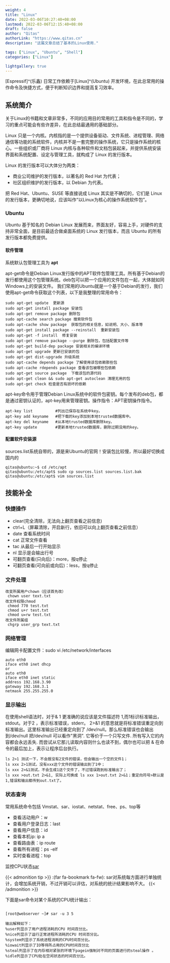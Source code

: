 ```yaml
---
weight: 4
title: "Linux"
date: 2022-03-06T10:27:40+08:00
lastmod: 2022-03-06T12:15:40+08:00
draft: false
author: "Qitas"
authorLink: "https://www.qitas.cn"
description: "这篇文章总结了基本的Linux使用."

tags: ["Linux", "Ubuntu", "Shell"]
categories: ["Linux"]

lightgallery: true
---
```


[Espressif]^(乐鑫) 日常工作依赖于[Linux]^(Ubuntu) 开发环境，在此总常用的操作命令及快捷方式，便于判断知识边界和提高复习效率。

## 系统简介

关于Linux的书籍和文章非常多，不同的应用目的常用的工具和指令是不同的，学习的重点可能会有些许差异，在此总结最通用的基础部分。

Linux 只是一个内核。内核指的是一个提供设备驱动、文件系统、进程管理、网络通信等功能的系统软件，内核并不是一套完整的操作系统，它只是操作系统的核心。一些组织或厂商将 Linux 内核与各种软件和文档包装起来，并提供系统安装界面和系统配置、设定与管理工具，就构成了 Linux 的发行版本。

Linux 的发行版本可以大体分为两类：

* 商业公司维护的发行版本，以著名的 Red Hat 为代表；
* 社区组织维护的发行版本，以 Debian 为代表。

把 Red Hat、Ubuntu、SUSE 等直接说成 Linux 其实是不确切的，它们是 Linux 的发行版本，更确切地说，应该叫作“以Linux为核心的操作系统软件包”。

### Ubuntu

Ubuntu 基于知名的 Debian Linux 发展而来，界面友好，容易上手，对硬件的支持非常全面，是目前最适合做桌面系统的 Linux 发行版本，而且 Ubuntu 的所有发行版本都免费提供。

#### 软件管理

系统默认包管理工具为 **apt**

apt-get命令是Debian Linux发行版中的APT软件包管理工具。所有基于Debian的发行都使用这个包管理系统。deb包可以把一个应用的文件包在一起，大体就如同Windows上的安装文件。
我们常用的Ubuntu就是一个基于Debian的发行，我们使用apt-get命令获取这个列表，以下是我整理的常用命令：

```apt-get
sudo apt-get update  更新源
sudo apt-get install package 安装包
sudo apt-get remove package 删除包
sudo apt-cache search package 搜索软件包
sudo apt-cache show package  获取包的相关信息，如说明、大小、版本等
sudo apt-get install package --reinstall  重新安装包
sudo apt-get -f install  修复安装
sudo apt-get remove package --purge 删除包，包括配置文件等
sudo apt-get build-dep package 安装相关的编译环境
sudo apt-get upgrade 更新已安装的包
sudo apt-get dist-upgrade 升级系统
sudo apt-cache depends package 了解使用该包依赖那些包
sudo apt-cache rdepends package 查看该包被哪些包依赖
sudo apt-get source package  下载该包的源代码
sudo apt-get clean && sudo apt-get autoclean 清理无用的包
sudo apt-get check 检查是否有损坏的依赖

```

apt-key命令用于管理Debian Linux系统中的软件包密钥。每个发布的deb包，都是通过密钥认证的，apt-key用来管理密钥。操作指令：APT密钥操作指令。

```apt-get
apt-key list          #列出已保存在系统中key。
apt-key add keyname   #把下载的key添加到本地trusted数据库中。
apt-key del keyname   #从本地trusted数据库删除key。
apt-key update        #更新本地trusted数据库，删除过期没用的key。

```


#### 配置软件安装源

sources.list系统自带的，源是来Ubuntu的官网！安装包比较慢，所以最好切换成国内的

```sources.list
qitas@ubuntu:~$ cd /etc/apt
qitas@ubuntu:/etc/apt$ sudo cp sources.list sources.list.bak
qitas@ubuntu:/etc/apt$ vim sources.list
```




## 技能补全


### 快捷操作


* clear(完全清除，无法向上翻页查看之前信息)
* ctrl+L（屏幕清除，开启新行，依旧可以向上翻页查看之前信息）
* date 查看系统时间
* cat 正常文件查看
* tac 从最后一行开始显示
* nl 显示是会输出行号
* 可翻页查看(只向后)：more，按q停止
* 可翻页查看(可向前或向后)：less，按q停止

### 文件处理

```
改变所属用户chown（应该首先改）
​ chown user text.txt
改文件权限chmod
​ chmod 770 test.txt
​ chmod u+r test.txt
​ chmod u=rw test.txt
改文件所属组
 chgrp user_grp text.txt
```

### 网络管理



编辑网卡配置文件：sudo vi /etc/network/interfaces
```
auto eth0
iface eth0 inet dhcp
or
auto eth0
iface eth0 inet static
address 192.168.3.90
gateway 192.168.3.1
netmask 255.255.255.0
```

### 显示输出


在使用shell语法时，对于& 1 更准确的说应该是文件描述符 1,而1标识标准输出，stdout。对于2 ，表示标准错误，stderr。
2>&1 的意思就是将标准错误重定向到标准输出。这里标准输出已经重定向到了 /dev/null。那么标准错误也会输出到/dev/null
把/dev/null 可以看作"黑洞". 它等价于一个只写文件. 所有写入它的内容都会永远丢失. 而尝试从它那儿读取内容则什么也读不到，偶尔也可以把 & 在命令的最后加上，表示让程序后台执行。

```ls
ls 2>1 测试一下，不会报没有2文件的错误，但会输出一个空的文件1；
ls xxx 2>1测试，没有xxx这个文件的错误输出到了1中；
ls xxx 2>&1测试，不会生成1这个文件了，不过错误跑到标准输出了；
ls xxx >out.txt 2>&1, 实际上可换成 ls xxx 1>out.txt 2>&1；重定向符号>默认是1,错误和输出都传到out.txt了。
```


### 状态查询


常用系统命令包括 Vmstat、sar、iostat、netstat、free、ps、top等

* 查看活动用户：w
* 查看用户登录日志：last
* 查看用户信息：id
* 查看本机ip: ip a
* 查看路由表：ip route
* 查看所有进程：ps -elf
* 实时查看进程：top

监控CPU状态[sar](https://www.cnblogs.com/liyongsan/p/7459523.html)

{{< admonition tip >}}
:(far fa-bookmark fa-fw): sar对系统每方面进行单独统计，会增加系统开销，不过开销可以评估，对系统的统计结果影响不大。
{{< /admonition >}}

下面是sar命令对某个系统的CPU统计输出：

```sar

[root@webserver ~]# sar -u 3 5

输出解释如下：
%user列显示了用户进程消耗的CPU 时间百分比。
%nice列显示了运行正常进程所消耗的CPU 时间百分比。
%system列显示了系统进程消耗的CPU时间百分比。
%iowait列显示了IO等待所占用的CPU时间百分比
%steal列显示了在内存相对紧张的环境下pagein强制对不同的页面进行的steal操作 。
%idle列显示了CPU处在空闲状态的时间百分比。
```




